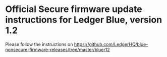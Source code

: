 # Official Secure firmware update instructions for Ledger Blue, version 1.2

Please follow the instructions on https://github.com/LedgerHQ/blue-nonsecure-firmware-releases/tree/master/bluer12

